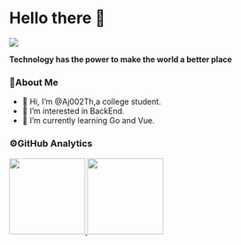 # Hello there 👋

<div align="left">
  <!-- knock code pictures 敲代码的图片 -->
  <img src="https://cdn.jsdelivr.net/gh/sun0225SUN/sun0225SUN/assets/images/coding.gif" /><br>
<p><b>Technology has the power to make the world a better place</b></p>
</div>
  
  ###  🚀About Me
  - 👋 Hi, I’m @Aj002Th,a college student.
  - 👀 I’m interested in BackEnd.
  - 🌱 I’m currently learning Go and Vue.
  
  ### ⚙️GitHub Analytics
  <a href="https://www.Aj002Th.com/">
    <img height="137px" src="https://github-readme-stats.vercel.app/api?username=Aj002Th&hide_title=true&hide_border=true&show_icons=true&include_all_commits=true&count_private=true&line_height=21&text_color=000&icon_color=000&bg_color=0,ea6161,ffc64d,fffc4d,52fa5a&theme=graywhite" />
      <img height="137px"
          src="https://github-readme-stats.vercel.app/api/top-langs/?username=Aj002Th&hide=html&hide_title=true&hide_border=true&layout=compact&langs_count=6&exclude_repo=comp426,Redventures-Movie-Quotes&text_color=000&icon_color=fff&bg_color=0,52fa5a,4dfcff,c64dff&theme=graywhite" />
  </a>

<!--
**Aj002Th/Aj002Th** is a ✨ _special_ ✨ repository because its `README.md` (this file) appears on your GitHub profile.

Here are some ideas to get you started:

- 🔭 I’m currently working on ...
- 🌱 I’m currently learning ...
- 👯 I’m looking to collaborate on ...
- 🤔 I’m looking for help with ...
- 💬 Ask me about ...
- 📫 How to reach me: ...
- 😄 Pronouns: ...
- ⚡ Fun fact: ...
-->
